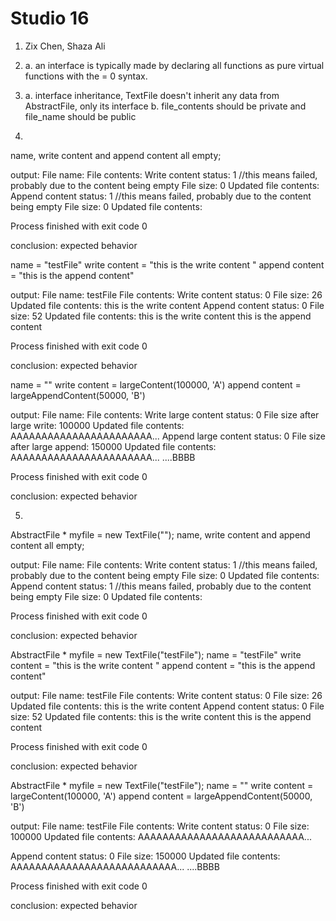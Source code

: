 # Studio 16

1. Zix Chen, Shaza Ali

2. a. an interface is typically made by declaring all functions as pure virtual functions with the = 0 syntax.
3. a. interface inheritance, TextFile doesn't inherit any data from AbstractFile, only its interface
   b. file_contents should be private and file_name should be public
4. 
name, write content and append content all empty;

output:
   File name:
   File contents:
   Write content status: 1 //this means failed, probably due to the content being empty
   File size: 0
   Updated file contents:
   Append content status: 1 //this means failed, probably due to the content being empty
   File size: 0
   Updated file contents:
   
   Process finished with exit code 0

conclusion: expected behavior

name = "testFile"
write content = "this is the write content "
append content = "this is the append content"

output:
   File name: testFile
   File contents:
   Write content status: 0
   File size: 26
   Updated file contents: this is the write content
   Append content status: 0
   File size: 52
   Updated file contents: this is the write content this is the append content
   
   Process finished with exit code 0

conclusion: expected behavior

name = ""
write content = largeContent(100000, 'A')
append content = largeAppendContent(50000, 'B')

output:
   File name:
   File contents:
   Write large content status: 0
   File size after large write: 100000
   Updated file contents: AAAAAAAAAAAAAAAAAAAAAAA...
   Append large content status: 0
   File size after large append: 150000
   Updated file contents: AAAAAAAAAAAAAAAAAAAAAAA...
   ....BBBB

   Process finished with exit code 0

conclusion: expected behavior

5.
AbstractFile * myfile = new TextFile("");
name, write content and append content all empty;

output:
   File name: 
   File contents:
   Write content status: 1 //this means failed, probably due to the content being empty
   File size: 0
   Updated file contents:
   Append content status: 1 //this means failed, probably due to the content being empty
   File size: 0
   Updated file contents:
   
   Process finished with exit code 0

conclusion: expected behavior


AbstractFile * myfile = new TextFile("testFile");
name = "testFile"
write content = "this is the write content "
append content = "this is the append content"

output:
   File name: testFile
   File contents:
   Write content status: 0
   File size: 26
   Updated file contents: this is the write content
   Append content status: 0
   File size: 52
   Updated file contents: this is the write content this is the append content
   
   Process finished with exit code 0

conclusion: expected behavior


AbstractFile * myfile = new TextFile("testFile");
name = ""
write content = largeContent(100000, 'A')
append content = largeAppendContent(50000, 'B')

output:
   File name: testFile
   File contents:
   Write content status: 0
   File size: 100000
   Updated file contents: AAAAAAAAAAAAAAAAAAAAAAAAAAA...
   
   Append content status: 0
   File size: 150000
   Updated file contents: AAAAAAAAAAAAAAAAAAAAAAAAAAA...
   ....BBBB
   
   Process finished with exit code 0

conclusion: expected behavior
